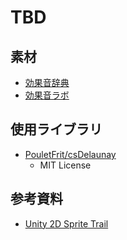 ﻿# TBD

## 素材

- [効果音辞典](https://sounddictionary.info/)
- [効果音ラボ](https://soundeffect-lab.info/)

## 使用ライブラリ

- [PouletFrit/csDelaunay](https://github.com/PouletFrit/csDelaunay)
  - MIT License

## 参考資料

- [Unity 2D Sprite Trail](http://www.cloudywatergames.com/2018/05/01/unity-2d-sprite-trail/)
